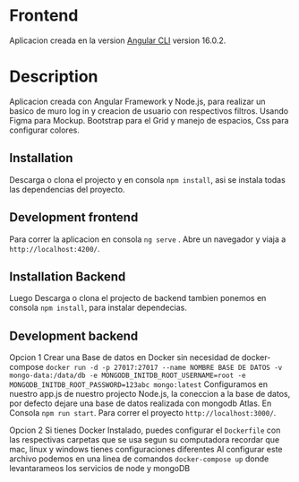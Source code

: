 # Frontend

Aplicacion creada en la version [Angular CLI](https://github.com/angular/angular-cli) version 16.0.2.

# Description

Aplicacion creada con Angular Framework y Node.js, para realizar un basico de muro log in y creacion de usuario con respectivos filtros. Usando Figma para Mockup. Bootstrap para el Grid y manejo de espacios, Css para configurar colores.

## Installation

Descarga o clona el projecto y en consola `npm install`, asi se instala todas las dependencias del proyecto.

## Development frontend

Para correr la aplicacion en consola `ng serve` . Abre un navegador y viaja a `http://localhost:4200/`.

## Installation Backend

Luego Descarga o clona el projecto de backend tambien ponemos en consola `npm install`, para instalar dependecias.

## Development backend
Opcion 1
Crear una Base de datos en Docker sin necesidad de docker-compose `docker run -d -p 27017:27017 --name NOMBRE BASE DE DATOS -v mongo-data:/data/db -e MONGODB_INITDB_ROOT_USERNAME=root -e MONGODB_INITDB_ROOT_PASSWORD=123abc mongo:latest`
Configuramos en nuestro app.js de nuestro projecto Node.js, la coneccion a la base de datos, por defecto dejare una base de datos realizada con mongodb Atlas.
En Consola `npm run start`. Para correr el proyecto `http://localhost:3000/`.


Opcion 2
Si tienes Docker Instalado, puedes configurar el `Dockerfile` con las respectivas carpetas que se usa segun su computadora recordar que mac, linux y windows tienes configuraciones diferentes
Al configurar este archivo podemos en una linea de comandos `docker-compose up` donde levantarameos los servicios de node y mongoDB


